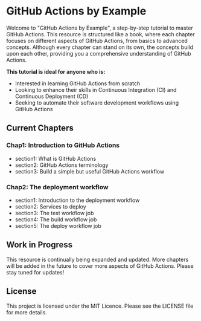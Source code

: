 # GitHub Actions by Example

Welcome to "GitHub Actions by Example", a step-by-step tutorial to master GitHub Actions. This resource is structured like a book, where each chapter focuses on different aspects of GitHub Actions, from basics to advanced concepts. Although every chapter can stand on its own, the concepts build upon each other, providing you a comprehensive understanding of GitHub Actions.

**This tutorial is ideal for anyone who is:**

- Interested in learning GitHub Actions from scratch
- Looking to enhance their skills in Continuous Integration (CI) and Continuous Deployment (CD)
- Seeking to automate their software development workflows using GitHub Actions

## Current Chapters
### Chap1: Introduction to GitHub Actions
- section1: What is GitHub Actions
- section2: GitHub Actions terminology
- section3: Build a simple but useful GitHub Actions workflow

### Chap2: The deployment workflow
- section1: Introduction to the deployment workflow
- section2: Services to deploy
- section3: The test workflow job
- section4: The build workflow job
- section5: The deploy workflow job

## Work in Progress
This resource is continually being expanded and updated. More chapters will be added in the future to cover more aspects of GitHub Actions. Please stay tuned for updates!

## License
This project is licensed under the MIT Licence. Please see the LICENSE file for more details.